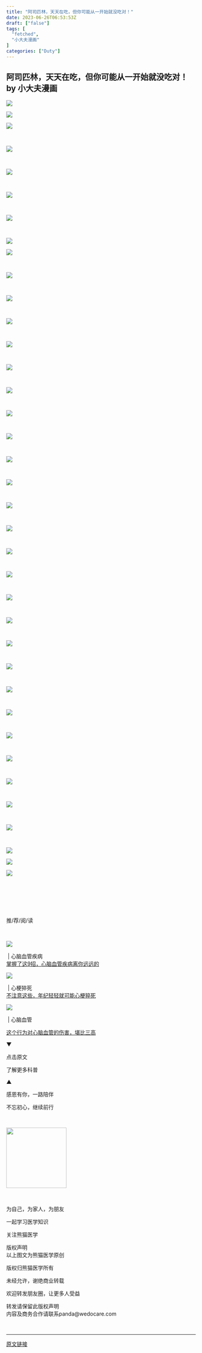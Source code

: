 ```yaml
---
title: "阿司匹林，天天在吃，但你可能从一开始就没吃对！"
date: 2023-06-26T06:53:53Z
draft: ["false"]
tags: [
  "fetched",
  "小大夫漫画"
]
categories: ["Duty"]
---
```

阿司匹林，天天在吃，但你可能从一开始就没吃对！ by 小大夫漫画
------
<div><p><img data-ratio="0.09560229445506692" data-src="https://mmbiz.qpic.cn/mmbiz_gif/xwUfWjagCo9zz6vlKd0Iqc0AwDFRH3e01tx1OEf3pjDaTpXCbriaeDkbONU2GXvCya1II28A7BlpJD77RibichsicQ/640?wx_fmt=gif" data-type="gif" data-w="523" src="https://mmbiz.qpic.cn/mmbiz_gif/xwUfWjagCo9zz6vlKd0Iqc0AwDFRH3e01tx1OEf3pjDaTpXCbriaeDkbONU2GXvCya1II28A7BlpJD77RibichsicQ/640?wx_fmt=gif"></p><p><img data-ratio="0.6022944550669216" data-src="https://mmbiz.qpic.cn/mmbiz_gif/xwUfWjagCoicBnruFyKaJqoWeuZhjuNBicwLWnIPJgCq4fkW8YsbjEzBZJVvCJzJjYkmL8Rn6ZX0bky3A2CcxIkw/640?wx_fmt=gif" data-type="gif" data-w="1046" src="https://mmbiz.qpic.cn/mmbiz_gif/xwUfWjagCoicBnruFyKaJqoWeuZhjuNBicwLWnIPJgCq4fkW8YsbjEzBZJVvCJzJjYkmL8Rn6ZX0bky3A2CcxIkw/640?wx_fmt=gif"></p><p><img data-copyright="0" data-ratio="0.22828282828282828" data-s="300,640" data-src="https://mmbiz.qpic.cn/mmbiz_jpg/xwUfWjagCoibNdOCjanuiaBuiciaaMSiaPejAjq2tFtNJ9ticH2RTEKEEyclrJib7IicwxmX29WReWBz8LRwr5OEX9oOgw/640?wx_fmt=jpeg" data-type="jpeg" data-w="990" src="https://mmbiz.qpic.cn/mmbiz_jpg/xwUfWjagCoibNdOCjanuiaBuiciaaMSiaPejAjq2tFtNJ9ticH2RTEKEEyclrJib7IicwxmX29WReWBz8LRwr5OEX9oOgw/640?wx_fmt=jpeg"></p><p><br></p><p><img data-cropselx1="0" data-cropselx2="523" data-cropsely1="0" data-cropsely2="747" data-ratio="1.4282982791586998" data-s="300,640" data-src="https://mmbiz.qpic.cn/mmbiz_png/xwUfWjagCo8FL572wToHqE6B1MH7StDEnG5Xmt7NEkfCFysQ8CdC8FLk1G0mibrfDiaIudcStyGMfWvjnSaGI8ow/640?wx_fmt=png" data-type="png" data-w="523" src="https://mmbiz.qpic.cn/mmbiz_png/xwUfWjagCo8FL572wToHqE6B1MH7StDEnG5Xmt7NEkfCFysQ8CdC8FLk1G0mibrfDiaIudcStyGMfWvjnSaGI8ow/640?wx_fmt=png"></p><p><br></p><p><img data-ratio="1.4282982791586998" data-s="300,640" data-src="https://mmbiz.qpic.cn/mmbiz_png/xwUfWjagCo8n4D8FyJdqNdES8CCbkprAROtC4DW2ZJic429H8HenJPZfynh0lNW5QSKUyneWIibjSIz804ghZArQ/640?wx_fmt=png" data-type="png" data-w="523" src="https://mmbiz.qpic.cn/mmbiz_png/xwUfWjagCo8n4D8FyJdqNdES8CCbkprAROtC4DW2ZJic429H8HenJPZfynh0lNW5QSKUyneWIibjSIz804ghZArQ/640?wx_fmt=png"></p><p><br></p><p><img data-ratio="1.4282982791586998" data-s="300,640" data-src="https://mmbiz.qpic.cn/mmbiz_png/xwUfWjagCo8n4D8FyJdqNdES8CCbkprAkKWiaGtGgP2Boccg2icPdCUyx2k9DyKH7gk0GSnIh3rLib06vIKDF03cQ/640?wx_fmt=png" data-type="png" data-w="523" src="https://mmbiz.qpic.cn/mmbiz_png/xwUfWjagCo8n4D8FyJdqNdES8CCbkprAkKWiaGtGgP2Boccg2icPdCUyx2k9DyKH7gk0GSnIh3rLib06vIKDF03cQ/640?wx_fmt=png"></p><p><br></p><p><img data-ratio="1.4282982791586998" data-s="300,640" data-src="https://mmbiz.qpic.cn/mmbiz_png/xwUfWjagCo8n4D8FyJdqNdES8CCbkprAmGwMt9JdrdFnyiaPvSTeiarSQ0hGuC0ibUgQK3tGRgzLNCW5PQMAXrvuw/640?wx_fmt=png" data-type="png" data-w="523" src="https://mmbiz.qpic.cn/mmbiz_png/xwUfWjagCo8n4D8FyJdqNdES8CCbkprAmGwMt9JdrdFnyiaPvSTeiarSQ0hGuC0ibUgQK3tGRgzLNCW5PQMAXrvuw/640?wx_fmt=png"></p><p><br></p><p><img data-galleryid="" data-ratio="1.4282982791586998" data-s="300,640" data-src="https://mmbiz.qpic.cn/sz_mmbiz_png/xwUfWjagCo8PRAhFibJrJZ8k30ibJS3U4T3y639jvQaq3Iibb6E51K6NVkOBVkXYvJX3QDzkiaLXhn0SomNHzKZfdg/640?wx_fmt=png" data-type="png" data-w="523" src="https://mmbiz.qpic.cn/sz_mmbiz_png/xwUfWjagCo8PRAhFibJrJZ8k30ibJS3U4T3y639jvQaq3Iibb6E51K6NVkOBVkXYvJX3QDzkiaLXhn0SomNHzKZfdg/640?wx_fmt=png"></p><p><img data-ratio="1.4282982791586998" data-s="300,640" data-src="https://mmbiz.qpic.cn/mmbiz_png/xwUfWjagCo8n4D8FyJdqNdES8CCbkprA14EYgvSUKRRpgk7TbSgA7TK7jK9ibtx92gGxnqrRS4HibSQ0a9GdsgOA/640?wx_fmt=png" data-type="png" data-w="523" src="https://mmbiz.qpic.cn/mmbiz_png/xwUfWjagCo8n4D8FyJdqNdES8CCbkprA14EYgvSUKRRpgk7TbSgA7TK7jK9ibtx92gGxnqrRS4HibSQ0a9GdsgOA/640?wx_fmt=png"></p><p><br></p><p><img data-ratio="1.4282982791586998" data-s="300,640" data-src="https://mmbiz.qpic.cn/mmbiz_png/xwUfWjagCo8n4D8FyJdqNdES8CCbkprA7zHkNmu7YxUsmGTfhDicicYGyHQOiaugPZNjlKjibYKzKyibx2lQ9oJL4iaw/640?wx_fmt=png" data-type="png" data-w="523" src="https://mmbiz.qpic.cn/mmbiz_png/xwUfWjagCo8n4D8FyJdqNdES8CCbkprA7zHkNmu7YxUsmGTfhDicicYGyHQOiaugPZNjlKjibYKzKyibx2lQ9oJL4iaw/640?wx_fmt=png"></p><p><br></p><p><img data-cropselx1="0" data-cropselx2="523" data-cropsely1="0" data-cropsely2="747" data-ratio="1.4282982791586998" data-s="300,640" data-src="https://mmbiz.qpic.cn/mmbiz_png/xwUfWjagCo8FL572wToHqE6B1MH7StDEicic6RrvzTmhmNntSvOhMr669frww73y4Lo0cJNKvZAtl1o4t99IQmZw/640?wx_fmt=png" data-type="png" data-w="523" src="https://mmbiz.qpic.cn/mmbiz_png/xwUfWjagCo8FL572wToHqE6B1MH7StDEicic6RrvzTmhmNntSvOhMr669frww73y4Lo0cJNKvZAtl1o4t99IQmZw/640?wx_fmt=png"></p><p><br></p><p><img data-ratio="1.4282982791586998" data-s="300,640" data-src="https://mmbiz.qpic.cn/mmbiz_png/xwUfWjagCo8n4D8FyJdqNdES8CCbkprApCN5pVDZZtHdyhPyDXf55fyrmr5RgDXibldr3Iqyz2SvWfEl9Wfqv9w/640?wx_fmt=png" data-type="png" data-w="523" src="https://mmbiz.qpic.cn/mmbiz_png/xwUfWjagCo8n4D8FyJdqNdES8CCbkprApCN5pVDZZtHdyhPyDXf55fyrmr5RgDXibldr3Iqyz2SvWfEl9Wfqv9w/640?wx_fmt=png"></p><p><br></p><p><img data-ratio="1.4282982791586998" data-s="300,640" data-src="https://mmbiz.qpic.cn/mmbiz_png/xwUfWjagCo8n4D8FyJdqNdES8CCbkprATmicgbVbj7XBg8PYf4zvowgAIYgicHicrZPt7Cb9A90HvFPkVne3yOqUA/640?wx_fmt=png" data-type="png" data-w="523" src="https://mmbiz.qpic.cn/mmbiz_png/xwUfWjagCo8n4D8FyJdqNdES8CCbkprATmicgbVbj7XBg8PYf4zvowgAIYgicHicrZPt7Cb9A90HvFPkVne3yOqUA/640?wx_fmt=png"></p><p><br></p><p><img data-ratio="1.4282982791586998" data-s="300,640" data-src="https://mmbiz.qpic.cn/mmbiz_png/xwUfWjagCo8n4D8FyJdqNdES8CCbkprAKJKtZun4Mgtp02FA5CF0UicDen231kPeB8IG9yl3jTYg48vd75ic3C9g/640?wx_fmt=png" data-type="png" data-w="523" src="https://mmbiz.qpic.cn/mmbiz_png/xwUfWjagCo8n4D8FyJdqNdES8CCbkprAKJKtZun4Mgtp02FA5CF0UicDen231kPeB8IG9yl3jTYg48vd75ic3C9g/640?wx_fmt=png"></p><p><br></p><p><img data-ratio="1.4282982791586998" data-s="300,640" data-src="https://mmbiz.qpic.cn/mmbiz_png/xwUfWjagCo8n4D8FyJdqNdES8CCbkprAtkstgSjiaoNPggEOCfXX0ic2WEE9ZCHRpI8k83vMRHiax10e5LbriaEHxw/640?wx_fmt=png" data-type="png" data-w="523" src="https://mmbiz.qpic.cn/mmbiz_png/xwUfWjagCo8n4D8FyJdqNdES8CCbkprAtkstgSjiaoNPggEOCfXX0ic2WEE9ZCHRpI8k83vMRHiax10e5LbriaEHxw/640?wx_fmt=png"></p><p><br></p><p><img data-cropselx1="0" data-cropselx2="523" data-cropsely1="0" data-cropsely2="747" data-ratio="1.4282982791586998" data-s="300,640" data-src="https://mmbiz.qpic.cn/mmbiz_png/xwUfWjagCo8FL572wToHqE6B1MH7StDEZweWC4BlP09WialCCVibBO85Xf9ShIvEE71QxLm58CryAOQ6qfia1LIQg/640?wx_fmt=png" data-type="png" data-w="523" src="https://mmbiz.qpic.cn/mmbiz_png/xwUfWjagCo8FL572wToHqE6B1MH7StDEZweWC4BlP09WialCCVibBO85Xf9ShIvEE71QxLm58CryAOQ6qfia1LIQg/640?wx_fmt=png"></p><p><br></p><p><img data-ratio="1.4282982791586998" data-s="300,640" data-src="https://mmbiz.qpic.cn/mmbiz_png/xwUfWjagCo8n4D8FyJdqNdES8CCbkprA3fwyJib7RicibGsBRX9fQSqbfO3DyPMxd5MuZPxjgz1We7hVPFko9sAoA/640?wx_fmt=png" data-type="png" data-w="523" src="https://mmbiz.qpic.cn/mmbiz_png/xwUfWjagCo8n4D8FyJdqNdES8CCbkprA3fwyJib7RicibGsBRX9fQSqbfO3DyPMxd5MuZPxjgz1We7hVPFko9sAoA/640?wx_fmt=png"></p><p><br></p><p><img data-ratio="1.4282982791586998" data-s="300,640" data-src="https://mmbiz.qpic.cn/mmbiz_png/xwUfWjagCo8n4D8FyJdqNdES8CCbkprA703cIpjdGVJpcZw0aPldFicN6WqxUPyIxAXwUHc5tNazbNBbcgdsxSQ/640?wx_fmt=png" data-type="png" data-w="523" src="https://mmbiz.qpic.cn/mmbiz_png/xwUfWjagCo8n4D8FyJdqNdES8CCbkprA703cIpjdGVJpcZw0aPldFicN6WqxUPyIxAXwUHc5tNazbNBbcgdsxSQ/640?wx_fmt=png"></p><p><br></p><p><img data-ratio="1.4282982791586998" data-s="300,640" data-src="https://mmbiz.qpic.cn/mmbiz_png/xwUfWjagCo8n4D8FyJdqNdES8CCbkprAaqABxzNqrFlOMWGVRElYMKaXicmwBCvP8CZkiaqqh7TyicHicQk40gMDHw/640?wx_fmt=png" data-type="png" data-w="523" src="https://mmbiz.qpic.cn/mmbiz_png/xwUfWjagCo8n4D8FyJdqNdES8CCbkprAaqABxzNqrFlOMWGVRElYMKaXicmwBCvP8CZkiaqqh7TyicHicQk40gMDHw/640?wx_fmt=png"></p><p><br></p><p><img data-ratio="1.4282982791586998" data-s="300,640" data-src="https://mmbiz.qpic.cn/mmbiz_png/xwUfWjagCo8n4D8FyJdqNdES8CCbkprAJjwNWVJqEjWeVVJ1jgWG5ZiaKNaSB0t6RDh8edXpHSpvOlJiaEOStn7Q/640?wx_fmt=png" data-type="png" data-w="523" src="https://mmbiz.qpic.cn/mmbiz_png/xwUfWjagCo8n4D8FyJdqNdES8CCbkprAJjwNWVJqEjWeVVJ1jgWG5ZiaKNaSB0t6RDh8edXpHSpvOlJiaEOStn7Q/640?wx_fmt=png"></p><p><br></p><p><img data-ratio="1.4282982791586998" data-s="300,640" data-src="https://mmbiz.qpic.cn/mmbiz_png/xwUfWjagCo8n4D8FyJdqNdES8CCbkprALlkIeTJvZuZAqNgXTUSacklgVv4mssN6qVLU0ghRZKWsFwNVjU4aSg/640?wx_fmt=png" data-type="png" data-w="523" src="https://mmbiz.qpic.cn/mmbiz_png/xwUfWjagCo8n4D8FyJdqNdES8CCbkprALlkIeTJvZuZAqNgXTUSacklgVv4mssN6qVLU0ghRZKWsFwNVjU4aSg/640?wx_fmt=png"></p><p><br></p><p><img data-cropselx1="0" data-cropselx2="523" data-cropsely1="0" data-cropsely2="747" data-ratio="1.4282982791586998" data-s="300,640" data-src="https://mmbiz.qpic.cn/mmbiz_png/xwUfWjagCoibdGcWRiaa1VIAyssVyNxupno4SSNtuKETaspRMOiahWwbq9mPhXynHPkw7ukoibmDYPP3Sx7dj1XsyQ/640?wx_fmt=png" data-type="png" data-w="523" src="https://mmbiz.qpic.cn/mmbiz_png/xwUfWjagCoibdGcWRiaa1VIAyssVyNxupno4SSNtuKETaspRMOiahWwbq9mPhXynHPkw7ukoibmDYPP3Sx7dj1XsyQ/640?wx_fmt=png"></p><p><br></p><p><img data-cropselx1="0" data-cropselx2="523" data-cropsely1="0" data-cropsely2="747" data-ratio="1.4282982791586998" data-s="300,640" data-src="https://mmbiz.qpic.cn/mmbiz_png/xwUfWjagCo8FL572wToHqE6B1MH7StDEibW7pavmIKYicJxgoxMEIbPAWicm8qeHSHavRyCGhsqwJnibsrMyG8QHyA/640?wx_fmt=png" data-type="png" data-w="523" src="https://mmbiz.qpic.cn/mmbiz_png/xwUfWjagCo8FL572wToHqE6B1MH7StDEibW7pavmIKYicJxgoxMEIbPAWicm8qeHSHavRyCGhsqwJnibsrMyG8QHyA/640?wx_fmt=png"></p><p><br></p><p><img data-ratio="1.4282982791586998" data-s="300,640" data-src="https://mmbiz.qpic.cn/mmbiz_png/xwUfWjagCo8n4D8FyJdqNdES8CCbkprA0PtfvWSMYh8RzRNVBwqMy0ddFjxiab9icXLRThqhBBjaRuhYm0ayDBQw/640?wx_fmt=png" data-type="png" data-w="523" src="https://mmbiz.qpic.cn/mmbiz_png/xwUfWjagCo8n4D8FyJdqNdES8CCbkprA0PtfvWSMYh8RzRNVBwqMy0ddFjxiab9icXLRThqhBBjaRuhYm0ayDBQw/640?wx_fmt=png"></p><p><br></p><p><img data-ratio="1.4282982791586998" data-s="300,640" data-src="https://mmbiz.qpic.cn/mmbiz_png/xwUfWjagCo8n4D8FyJdqNdES8CCbkprAsWVoplTKtkapYaUP8pBpG8aQYS4EpI0Dln8O6W8keATeIwORDOoqcg/640?wx_fmt=png" data-type="png" data-w="523" src="https://mmbiz.qpic.cn/mmbiz_png/xwUfWjagCo8n4D8FyJdqNdES8CCbkprAsWVoplTKtkapYaUP8pBpG8aQYS4EpI0Dln8O6W8keATeIwORDOoqcg/640?wx_fmt=png"></p><p><br></p><p><img data-ratio="1.4282982791586998" data-s="300,640" data-src="https://mmbiz.qpic.cn/mmbiz_png/xwUfWjagCo8n4D8FyJdqNdES8CCbkprAJKicDzooGzdSd5fmE6CMoR3ZMYtUqPLua4LZQryQV5ia6gN7lhZkHRew/640?wx_fmt=png" data-type="png" data-w="523" src="https://mmbiz.qpic.cn/mmbiz_png/xwUfWjagCo8n4D8FyJdqNdES8CCbkprAJKicDzooGzdSd5fmE6CMoR3ZMYtUqPLua4LZQryQV5ia6gN7lhZkHRew/640?wx_fmt=png"></p><p><br></p><p><img data-ratio="1.4282982791586998" data-s="300,640" data-src="https://mmbiz.qpic.cn/mmbiz_png/xwUfWjagCo8n4D8FyJdqNdES8CCbkprA2ClpNkWiawWBuGL0F3kgVJaCaW8icNO1r9ZChrG21NC9L8XzTYrmey9g/640?wx_fmt=png" data-type="png" data-w="523" src="https://mmbiz.qpic.cn/mmbiz_png/xwUfWjagCo8n4D8FyJdqNdES8CCbkprA2ClpNkWiawWBuGL0F3kgVJaCaW8icNO1r9ZChrG21NC9L8XzTYrmey9g/640?wx_fmt=png"></p><p><br></p><p><img data-ratio="1.4282982791586998" data-s="300,640" data-src="https://mmbiz.qpic.cn/mmbiz_png/xwUfWjagCo8n4D8FyJdqNdES8CCbkprAXkruWsib95beh7G1iajDEm7JgibuM4pAe5Xro5ObYyjeVBMg7sFZ4oh3w/640?wx_fmt=png" data-type="png" data-w="523" src="https://mmbiz.qpic.cn/mmbiz_png/xwUfWjagCo8n4D8FyJdqNdES8CCbkprAXkruWsib95beh7G1iajDEm7JgibuM4pAe5Xro5ObYyjeVBMg7sFZ4oh3w/640?wx_fmt=png"></p><p><br></p><p><img data-ratio="1.4282982791586998" data-s="300,640" data-src="https://mmbiz.qpic.cn/mmbiz_png/xwUfWjagCo8n4D8FyJdqNdES8CCbkprALKLYiaBqRIrxEkT9aW8q2xruFvEJfkg5VbJniaxwjwBvBMezA0nM5RUw/640?wx_fmt=png" data-type="png" data-w="523" src="https://mmbiz.qpic.cn/mmbiz_png/xwUfWjagCo8n4D8FyJdqNdES8CCbkprALKLYiaBqRIrxEkT9aW8q2xruFvEJfkg5VbJniaxwjwBvBMezA0nM5RUw/640?wx_fmt=png"></p><p><br></p><p><img data-cropselx1="0" data-cropselx2="523" data-cropsely1="0" data-cropsely2="747" data-ratio="1.4282982791586998" data-s="300,640" data-src="https://mmbiz.qpic.cn/mmbiz_png/xwUfWjagCoibdGcWRiaa1VIAyssVyNxupn5ia7Qx6ibZWtw74TJEGf9PeBxNvDVobvtfDelcTQoZhHsibCEoahtY1cQ/640?wx_fmt=png" data-type="png" data-w="523" src="https://mmbiz.qpic.cn/mmbiz_png/xwUfWjagCoibdGcWRiaa1VIAyssVyNxupn5ia7Qx6ibZWtw74TJEGf9PeBxNvDVobvtfDelcTQoZhHsibCEoahtY1cQ/640?wx_fmt=png"></p><p><br></p><p><img data-ratio="1.4282982791586998" data-s="300,640" data-src="https://mmbiz.qpic.cn/mmbiz_png/xwUfWjagCo8n4D8FyJdqNdES8CCbkprA9XxXEUsFswWZUDfIU4fK04u7SzX6Yw4n2XiakeL84e9mo8EBIAEkACQ/640?wx_fmt=png" data-type="png" data-w="523" src="https://mmbiz.qpic.cn/mmbiz_png/xwUfWjagCo8n4D8FyJdqNdES8CCbkprA9XxXEUsFswWZUDfIU4fK04u7SzX6Yw4n2XiakeL84e9mo8EBIAEkACQ/640?wx_fmt=png"></p><p><br></p><p><img data-ratio="1.4282982791586998" data-s="300,640" data-src="https://mmbiz.qpic.cn/mmbiz_png/xwUfWjagCo8n4D8FyJdqNdES8CCbkprAZpCLWpvBIJKNn141O3ic31CbConfTnPvE6TOXw88QD87T9B5lLeIic3Q/640?wx_fmt=png" data-type="png" data-w="523" src="https://mmbiz.qpic.cn/mmbiz_png/xwUfWjagCo8n4D8FyJdqNdES8CCbkprAZpCLWpvBIJKNn141O3ic31CbConfTnPvE6TOXw88QD87T9B5lLeIic3Q/640?wx_fmt=png"></p><p><br></p><p><img data-cropselx1="0" data-cropselx2="523" data-cropsely1="0" data-cropsely2="747" data-ratio="1.4282982791586998" data-s="300,640" data-src="https://mmbiz.qpic.cn/mmbiz_png/xwUfWjagCo8n4D8FyJdqNdES8CCbkprAzQD0foT5lI8GDyZcUd6yyVFCqC6rEnzxib3YXq4IhNqmkL2icLcbHfiaw/640?wx_fmt=png" data-type="png" data-w="523" src="https://mmbiz.qpic.cn/mmbiz_png/xwUfWjagCo8n4D8FyJdqNdES8CCbkprAzQD0foT5lI8GDyZcUd6yyVFCqC6rEnzxib3YXq4IhNqmkL2icLcbHfiaw/640?wx_fmt=png"></p><p><br></p><p><img data-cropselx1="0" data-cropselx2="523" data-cropsely1="0" data-cropsely2="747" data-ratio="1.433206106870229" data-s="300,640" data-src="https://mmbiz.qpic.cn/mmbiz_png/xwUfWjagCo9OIWtFTg5WKPhWfMoaBt2EsvQZzdhvq3K6G6PUnae8yShm1C6XfjUA13vzJ2O6vQKuZlTVIn7yjQ/640?wx_fmt=png" data-type="png" data-w="524" src="https://mmbiz.qpic.cn/mmbiz_png/xwUfWjagCo9OIWtFTg5WKPhWfMoaBt2EsvQZzdhvq3K6G6PUnae8yShm1C6XfjUA13vzJ2O6vQKuZlTVIn7yjQ/640?wx_fmt=png"><br></p><p><br></p><p><img data-ratio="1.4277777777777778" data-s="300,640" data-src="https://mmbiz.qpic.cn/sz_mmbiz_png/xwUfWjagCo8Lj4qHR4Vk5g6lCVOfFDEoKN5fFVecSyVSEJnjh66h5pdlsnfKADe1ISpiaVpHmrZqaqzrG6RTIiaQ/640?wx_fmt=png" data-type="png" data-w="1080" src="https://mmbiz.qpic.cn/sz_mmbiz_png/xwUfWjagCo8Lj4qHR4Vk5g6lCVOfFDEoKN5fFVecSyVSEJnjh66h5pdlsnfKADe1ISpiaVpHmrZqaqzrG6RTIiaQ/640?wx_fmt=png"></p><p><img data-ratio="1.3285939968404423" data-s="300,640" data-src="https://mmbiz.qpic.cn/sz_mmbiz_png/xwUfWjagCo8PRAhFibJrJZ8k30ibJS3U4TarE1UIAM1xviaGibXP72GjdROalZl0JsnCY0FFh0WaUrSAzic00A6uWBw/640?wx_fmt=png" data-type="png" data-w="633" src="https://mmbiz.qpic.cn/sz_mmbiz_png/xwUfWjagCo8PRAhFibJrJZ8k30ibJS3U4TarE1UIAM1xviaGibXP72GjdROalZl0JsnCY0FFh0WaUrSAzic00A6uWBw/640?wx_fmt=png"></p><p><img data-ratio="1.1933438985736926" data-s="300,640" data-src="https://mmbiz.qpic.cn/sz_mmbiz_png/xwUfWjagCo8PRAhFibJrJZ8k30ibJS3U4TkpUb9AzFdgyqicd343t6ngvs0gw1jHJJFxEROgxNNaOgZerqfNrUIxw/640?wx_fmt=png" data-type="png" data-w="631" src="https://mmbiz.qpic.cn/sz_mmbiz_png/xwUfWjagCo8PRAhFibJrJZ8k30ibJS3U4TkpUb9AzFdgyqicd343t6ngvs0gw1jHJJFxEROgxNNaOgZerqfNrUIxw/640?wx_fmt=png"></p><p><br></p><section data-role="outer" label="Powered by 365editor"><section data-tools-id="62351"><p><br></p></section></section><p data-mpa-powered-by="yiban.io"><br></p><section data-mpa-template-id="1225" data-mpa-color="#ffffff" data-mpa-category="分隔"><section><section><section><p><span>推/荐/阅/读</span></p></section><section><section><br></section></section></section></section></section><section data-mpa-template-id="2244" data-mpa-color="#ffffff" data-mpa-category="图文"><section data-role="outer"><section data-id="91100"><section><section><section data-width="35%"><p><a target="_blank" href="http://mp.weixin.qq.com/s?__biz=MzA3MDU0NDMyMA==&amp;mid=2650312330&amp;idx=1&amp;sn=5ce7d7606e7deb08ec4d0bbca1c531bd&amp;chksm=87371025b04099333d311fbae0874fc831d30cc3614338a2c1c037e41bed1e9f4a24f335d129&amp;scene=21#wechat_redirect" textvalue="你已选中了添加链接的内容" data-itemshowtype="0" tab="innerlink" data-linktype="1"><span data-positionback="static"><img data-cropselx1="0" data-cropselx2="195" data-cropsely1="0" data-cropsely2="139" data-ratio="0.7112860892388452" data-s="300,640" data-src="https://mmbiz.qpic.cn/mmbiz_jpg/xwUfWjagCo8n4D8FyJdqNdES8CCbkprAGibEDsSQe08NVVD0famwIG7iadAtibgo8dTMubbK4Gqb4pECzrPibUB5ibQ/640?wx_fmt=jpeg" data-type="jpeg" data-w="762" src="https://mmbiz.qpic.cn/mmbiz_jpg/xwUfWjagCo8n4D8FyJdqNdES8CCbkprAGibEDsSQe08NVVD0famwIG7iadAtibgo8dTMubbK4Gqb4pECzrPibUB5ibQ/640?wx_fmt=jpeg"></span></a></p></section><section data-width="65%"><section data-width="100%"><section data-brushtype="text"><span> | 心脑血管疾病</span></section><section data-width="100%"><a target="_blank" href="http://mp.weixin.qq.com/s?__biz=MzA3MDU0NDMyMA==&amp;mid=2650312330&amp;idx=1&amp;sn=5ce7d7606e7deb08ec4d0bbca1c531bd&amp;chksm=87371025b04099333d311fbae0874fc831d30cc3614338a2c1c037e41bed1e9f4a24f335d129&amp;scene=21#wechat_redirect" textvalue="掌握了这9招，心脑血管疾病离你远远的" data-itemshowtype="0" tab="innerlink" data-linktype="2">掌握了这9招，心脑血管疾病离你远远的</a></section></section></section></section></section></section></section></section><section data-mpa-template-id="2244" data-mpa-color="#ffffff" data-mpa-category="图文"><section data-role="outer"><section data-id="91100"><section><section><section data-width="35%"><p><a target="_blank" href="http://mp.weixin.qq.com/s?__biz=MzA3MDU0NDMyMA==&amp;mid=2650332358&amp;idx=1&amp;sn=ace0e5cd0a661a62d930f4806e29cfea&amp;chksm=87374269b040cb7f9c035e5ebcbe94f7b2c3fada3b968071c59c9dd463fcc695fa919136ac29&amp;scene=21#wechat_redirect" textvalue="你已选中了添加链接的内容" data-itemshowtype="0" tab="innerlink" data-linktype="1"><span data-positionback="static"><img data-cropselx1="0" data-cropselx2="195" data-cropsely1="0" data-cropsely2="139" data-ratio="0.7112860892388452" data-s="300,640" data-src="https://mmbiz.qpic.cn/mmbiz_jpg/xwUfWjagCo8n4D8FyJdqNdES8CCbkprACQP4Ub0ibhR7ia8D2BeVbsPxtSL6IYAicwTKCs2iaGcUXPfvyQplfvlGgw/640?wx_fmt=jpeg" data-type="jpeg" data-w="762" src="https://mmbiz.qpic.cn/mmbiz_jpg/xwUfWjagCo8n4D8FyJdqNdES8CCbkprACQP4Ub0ibhR7ia8D2BeVbsPxtSL6IYAicwTKCs2iaGcUXPfvyQplfvlGgw/640?wx_fmt=jpeg"></span></a></p></section><section data-width="65%"><section data-width="100%"><section data-brushtype="text"><span> | 心梗猝死</span></section><section data-width="100%"><a target="_blank" href="http://mp.weixin.qq.com/s?__biz=MzA3MDU0NDMyMA==&amp;mid=2650332358&amp;idx=1&amp;sn=ace0e5cd0a661a62d930f4806e29cfea&amp;chksm=87374269b040cb7f9c035e5ebcbe94f7b2c3fada3b968071c59c9dd463fcc695fa919136ac29&amp;scene=21#wechat_redirect" textvalue="不注意这些，年纪轻轻就可能心梗猝死" data-itemshowtype="0" tab="innerlink" data-linktype="2">不注意这些，年纪轻轻就可能心梗猝死</a><br></section></section></section></section></section></section></section></section><section data-mpa-template-id="2244" data-mpa-color="#ffffff" data-mpa-category="图文"><section data-role="outer"><section data-id="91100"><section><section><section data-width="35%"><p><a target="_blank" href="http://mp.weixin.qq.com/s?__biz=MzA3MDU0NDMyMA==&amp;mid=2650344857&amp;idx=1&amp;sn=f107cb3f67dae307f23a9799668b24c4&amp;chksm=87369336b0411a208699d8c13b17d7c1982ed70fd9ec1cb43dbcd62cc9e2642a9efff3c41c9e&amp;scene=21#wechat_redirect" textvalue="你已选中了添加链接的内容" data-itemshowtype="0" tab="innerlink" data-linktype="1"><span data-positionback="static"><img data-cropselx1="0" data-cropselx2="195" data-cropsely1="0" data-cropsely2="139" data-ratio="0.7112860892388452" data-s="300,640" data-src="https://mmbiz.qpic.cn/mmbiz_jpg/xwUfWjagCo8n4D8FyJdqNdES8CCbkprA14zsyUg7WPOMPDrAYKdsY5b8FImsE6ic1HNP5ZoCKGKAZNGxujPibklg/640?wx_fmt=jpeg" data-type="jpeg" data-w="762" src="https://mmbiz.qpic.cn/mmbiz_jpg/xwUfWjagCo8n4D8FyJdqNdES8CCbkprA14zsyUg7WPOMPDrAYKdsY5b8FImsE6ic1HNP5ZoCKGKAZNGxujPibklg/640?wx_fmt=jpeg"></span></a></p></section><section data-width="65%"><section data-width="100%"><section data-brushtype="text"><span> | 心脑血管</span></section><section data-width="100%"><p><a target="_blank" href="http://mp.weixin.qq.com/s?__biz=MzA3MDU0NDMyMA==&amp;mid=2650344857&amp;idx=1&amp;sn=f107cb3f67dae307f23a9799668b24c4&amp;chksm=87369336b0411a208699d8c13b17d7c1982ed70fd9ec1cb43dbcd62cc9e2642a9efff3c41c9e&amp;scene=21#wechat_redirect" textvalue="这个行为对心脑血管的伤害，堪比三高" data-itemshowtype="0" tab="innerlink" data-linktype="2">这个行为对心脑血管的伤害，堪比三高</a><br></p></section></section></section></section></section></section></section></section><p><span>▼</span></p><p><span>点击原文</span></p><p><span>了解更多科普</span></p><p><span>▲</span></p><p><span>感恩有你，一路陪伴</span></p><p><span>不忘初心，继续前行</span></p><p><br></p><p><img data-ratio="0.05278592375366569" data-src="https://mmbiz.qpic.cn/mmbiz_png/xwUfWjagCo8jgXOdjYKLiae2XTiaVlRo1ee4DlLHXanOSmmVj26YbB2sZqFiaYx3JZkI2jZ2dOvhPhGqCMQiayKROA/640?wx_fmt=png" data-type="png" data-w="341" width="160px" src="https://mmbiz.qpic.cn/mmbiz_png/xwUfWjagCo8jgXOdjYKLiae2XTiaVlRo1ee4DlLHXanOSmmVj26YbB2sZqFiaYx3JZkI2jZ2dOvhPhGqCMQiayKROA/640?wx_fmt=png"></p><p><br></p><p><span>为自己，为家人，为朋友</span></p><p><span>一起学习医学知识</span></p><p><span>关注熊猫医学</span></p><section><section><section><section><section><span>版权声明</span></section><section><span><span>以上图文为熊猫医学原创</span><p><span>版权归熊猫医学所有</span></p><p><span>未经允许，谢绝商业转载</span></p><p><span>欢迎转发朋友圈，让更多人受益</span></p><p><span>转发请保留此版权声明<br>内容及商务合作请联系panda@wedocare.com</span></p></span></section></section></section></section></section><p><br></p><p><mp-style-type data-value="3"></mp-style-type></p></div>  
<hr>
<a href="https://mp.weixin.qq.com/s/gGkXIgfUJgj5BZnzwdn25Q",target="_blank" rel="noopener noreferrer">原文链接</a>
